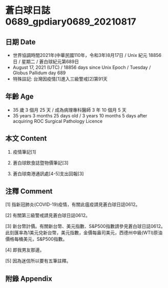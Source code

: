 [_metadata_:encoding]: - "utf-8"
[_metadata_:language]: - "zh-Hant-TW"
[_metadata_:fileformat]: - "markdown"
[_metadata_:MIME_type]: - "text/plain"
[_metadata_:markdown_version]: - "commonmark version 0.29"
[_metadata_:markdown_spec]: - "https://spec.commonmark.org/0.29/"

# 蒼白球日誌0689_gpdiary0689_20210817 #

## 日期 Date ##

* 世界協調時間2021年(中華民國110年，令和3年)8月17日 / Unix 紀元 18856 日 / 星期二 / 蒼白球紀元第689日
* August 17, 2021 (UTC) / 18856 days since Unix Epoch / Tuesday / Globus Pallidum day 689
* 特殊註記: 台灣因疫情[1]進入三級警戒[2]第91天

## 年齡 Age ##

* 35 歲 3 個月 25 天 / 成為病理專科醫師 3 年 10 個月 5 天
* 35 years 3 months 25 days old / 3 years 10 months 5 days after acquiring ROC Surgical Pathology Licence

## 本文 Content ##

1. 疫情筆記[1]

    
2. 蒼白球飲食誌暨物價筆記[3]

    
3. 蒼白球南港通訊處[4-5]支出回報[3]

    

## 注釋 Comment ##

[1] 指新冠肺炎(COVID-19)疫情，有關此瘟疫請見蒼白球日誌0612。


[2] 有關第三級警戒請見蒼白球日誌0612。


[3] 新台幣計價。有關新台幣、美元指數、S&P500指數請參見蒼白球日誌0612。此刻匯率為1美元兌新台幣，美元指數，金價每盎司美元，西德州中級(WTI)原油價格每桶美元，S&P500指數。


[4] 即我男友那邊。


[5] 因為迷信所以要有五筆註釋。



## 附錄 Appendix ##

